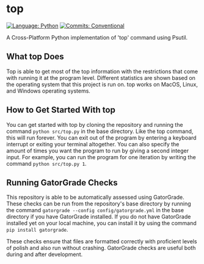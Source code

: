 # top

[![Language: Python](https://img.shields.io/badge/Language-Python-blue.svg)](https://www.python.org/)
[![Commits: Conventional](https://img.shields.io/badge/Commits-Conventional-blue.svg)](https://www.conventionalcommits.org/en/v1.0.0/)

A Cross-Platform Python implementation of 'top' command using Psutil.

## What top Does

Top is able to get most of the top information with the restrictions that come with running it at the program level. Different statistics are shown based on the operating system that this project is run on. top works on MacOS, Linux, and Windows operating systems.

## How to Get Started With top

You can get started with top by cloning the repository and running the command ``` python src/top.py ``` in the base directory. Like the top command, this will run forever. You can exit out of the program by entering a keyboard interrupt or exiting your terminal altogether. You can also specify the amount of times you want the program to run by giving a second integer input. For example, you can run the program for one iteration by writing the command ```python src/top.py 1```.

## Running GatorGrade Checks

This repository is able to be automatically assessed using GatorGrade. These checks can be run from the repository's base directory by running the command ```gatorgrade --config config/gatorgrade.yml``` in the base directory if you have GatorGrade installed. If you do not have GatorGrade installed yet on your local machine, you can install it by using the command ```pip install gatorgrade```.

These checks ensure that files are formatted correctly with proficient levels of polish and also run without crashing. GatorGrade checks are  useful both during and after development.
